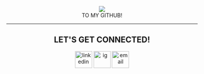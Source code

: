 <div align="center">
  <p>
    <img src="https://capsule-render.vercel.app/api?text=WELCOME!&animation=blinking&type=waving&color=0:6F7C80,100:7F9A9D&fontColor=ffffff"
    <br>
    <br>
    TO MY GITHUB!
  </p>
  <hr>
  <h2>LET'S GET CONNECTED!</h2>
    <a href="https://www.linkedin.com/in/tanapa-palmer"><img src="https://github-production-user-asset-6210df.s3.amazonaws.com/119079803/242725149-788e7d06-6aca-44a4-9580-524b4fc90407.png" alt="linkedin" width="45" height="45"/></a>
    <a href="https://www.instagram.com/ikq.tanapa"><img src="https://github-production-user-asset-6210df.s3.amazonaws.com/119079803/242727252-120abc8f-a42d-4151-985b-fab587c8bcb1.png" alt="ig" width="45" height="45"/></a>
    <a href="mailto:tanapa.palmer@gmail.com"><img src="https://github-production-user-asset-6210df.s3.amazonaws.com/119079803/242724866-4a4db4bf-aedb-449a-8bed-32d98199c719.png" alt="email" width="45" height="45"/></a>  
</div>





